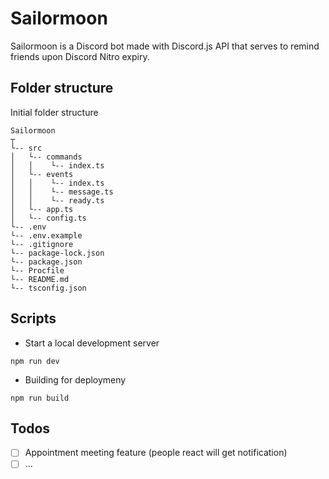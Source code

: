 # Sailormoon

Sailormoon is a Discord bot made with Discord.js API that serves to remind friends upon Discord Nitro expiry.

## Folder structure

Initial folder structure

```
Sailormoon
┬
└-- src
│   └-- commands
│   │    └-- index.ts
│   └-- events
│   │    └-- index.ts
│   │    └-- message.ts
│   │    └-- ready.ts
│   └-- app.ts
│   └-- config.ts
└-- .env
└-- .env.example
└-- .gitignore
└-- package-lock.json
└-- package.json
└-- Procfile
└-- README.md
└-- tsconfig.json
```

## Scripts

- Start a local development server

```
npm run dev
```

- Building for deploymeny

```
npm run build
```

## Todos

- [ ] Appointment meeting feature (people react will get notification)
- [ ] ...
